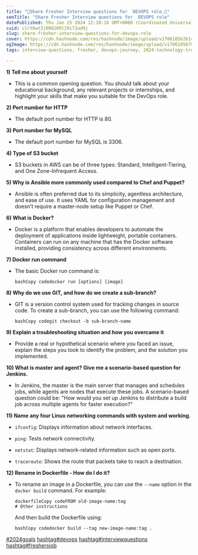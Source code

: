 ```yaml
---
title: "📝Share Fresher Interview questions for  DEVOPS role.📝"
seoTitle: "Share Fresher Interview questions for  DEVOPS role"
datePublished: Thu Jan 25 2024 12:28:16 GMT+0000 (Coordinated Universal Time)
cuid: clrt6wt3j000209l29i72ad9j
slug: share-fresher-interview-questions-for-devops-role
cover: https://cdn.hashnode.com/res/hashnode/image/upload/v1706185626149/e15e0812-ed98-48d1-9af5-c5c09ae0a605.png
ogImage: https://cdn.hashnode.com/res/hashnode/image/upload/v1706185679999/39ea8b41-b38f-471f-a6a0-51cdab76b93a.png
tags: interview-questions, fresher, devops-journey, 2024-technology-trends

---
```


**1) Tell me about yourself**

* This is a common opening question. You should talk about your educational background, any relevant projects or internships, and highlight your skills that make you suitable for the DevOps role.
    

**2) Port number for HTTP**

* The default port number for HTTP is 80.
    

**3) Port number for MySQL**

* The default port number for MySQL is 3306.
    

**4) Type of S3 bucket**

* S3 buckets in AWS can be of three types: Standard, Intelligent-Tiering, and One Zone-Infrequent Access.
    

**5) Why is Ansible more commonly used compared to Chef and Puppet?**

* Ansible is often preferred due to its simplicity, agentless architecture, and ease of use. It uses YAML for configuration management and doesn't require a master-node setup like Puppet or Chef.
    

**6) What is Docker?**

* Docker is a platform that enables developers to automate the deployment of applications inside lightweight, portable containers. Containers can run on any machine that has the Docker software installed, providing consistency across different environments.
    

**7) Docker run command**

* The basic Docker run command is:
    
    ```plaintext
    bashCopy codedocker run [options] [image]
    ```
    

**8) Why do we use GIT, and how do we create a sub-branch?**

* GIT is a version control system used for tracking changes in source code. To create a sub-branch, you can use the following command:
    
    ```plaintext
    bashCopy codegit checkout -b sub-branch-name
    ```
    

**9) Explain a troubleshooting situation and how you overcame it**

* Provide a real or hypothetical scenario where you faced an issue, explain the steps you took to identify the problem, and the solution you implemented.
    

**10) What is master and agent? Give me a scenario-based question for Jenkins.**

* In Jenkins, the master is the main server that manages and schedules jobs, while agents are nodes that execute these jobs. A scenario-based question could be: "How would you set up Jenkins to distribute a build job across multiple agents for faster execution?"
    

**11) Name any four Linux networking commands with system and working.**

* `ifconfig`: Displays information about network interfaces.
    
* `ping`: Tests network connectivity.
    
* `netstat`: Displays network-related information such as open ports.
    
* `traceroute`: Shows the route that packets take to reach a destination.
    

**12) Rename in Dockerfile - How do I do it?**

* To rename an image in a Dockerfile, you can use the `--name` option in the `docker build` command. For example:
    
    ```plaintext
    dockerfileCopy codeFROM old-image-name:tag
    # Other instructions
    ```
    
    And then build the Dockerfile using:
    
    ```plaintext
    bashCopy codedocker build --tag new-image-name:tag .
    ```
    

[#2024goals](https://www.linkedin.com/feed/hashtag/?keywords=2024goals&highlightedUpdateUrns=urn%3Ali%3Aactivity%3A7151529377111891969) [hashtag#devops](https://www.linkedin.com/feed/hashtag/?keywords=devops&highlightedUpdateUrns=urn%3Ali%3Aactivity%3A7151529377111891969) [hashtag#interviewquestions](https://www.linkedin.com/feed/hashtag/?keywords=interviewquestions&highlightedUpdateUrns=urn%3Ali%3Aactivity%3A7151529377111891969) [hashtag#freshersjob](https://www.linkedin.com/feed/hashtag/?keywords=freshersjob&highlightedUpdateUrns=urn%3Ali%3Aactivity%3A7151529377111891969)